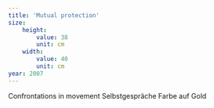 ```yaml
---
title: 'Mutual protection'
size:
    height:
        value: 38
        unit: cm
    width:
        value: 40
        unit: cm
year: 2007
---
```


Confrontations in movement
Selbstgespräche
Farbe auf Gold